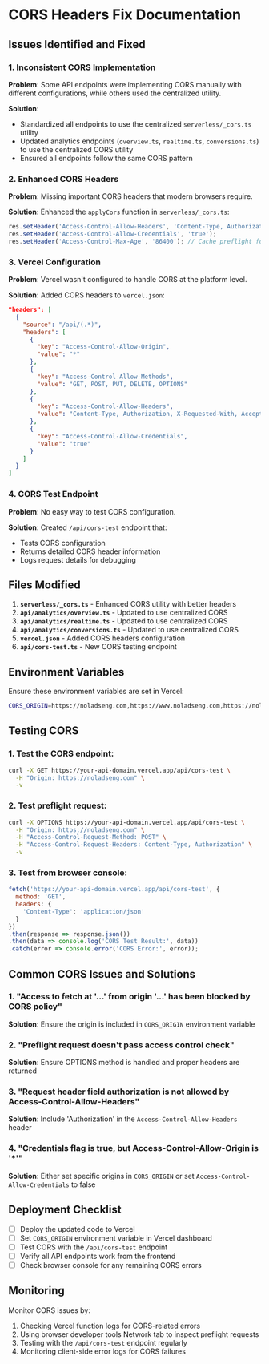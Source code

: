 # CORS Headers Fix Documentation

## Issues Identified and Fixed

### 1. Inconsistent CORS Implementation
**Problem**: Some API endpoints were implementing CORS manually with different configurations, while others used the centralized utility.

**Solution**: 
- Standardized all endpoints to use the centralized `serverless/_cors.ts` utility
- Updated analytics endpoints (`overview.ts`, `realtime.ts`, `conversions.ts`) to use the centralized CORS utility
- Ensured all endpoints follow the same CORS pattern

### 2. Enhanced CORS Headers
**Problem**: Missing important CORS headers that modern browsers require.

**Solution**: Enhanced the `applyCors` function in `serverless/_cors.ts`:
```typescript
res.setHeader('Access-Control-Allow-Headers', 'Content-Type, Authorization, X-Requested-With, Accept, Origin');
res.setHeader('Access-Control-Allow-Credentials', 'true');
res.setHeader('Access-Control-Max-Age', '86400'); // Cache preflight for 24 hours
```

### 3. Vercel Configuration
**Problem**: Vercel wasn't configured to handle CORS at the platform level.

**Solution**: Added CORS headers to `vercel.json`:
```json
"headers": [
  {
    "source": "/api/(.*)",
    "headers": [
      {
        "key": "Access-Control-Allow-Origin",
        "value": "*"
      },
      {
        "key": "Access-Control-Allow-Methods",
        "value": "GET, POST, PUT, DELETE, OPTIONS"
      },
      {
        "key": "Access-Control-Allow-Headers",
        "value": "Content-Type, Authorization, X-Requested-With, Accept, Origin"
      },
      {
        "key": "Access-Control-Allow-Credentials",
        "value": "true"
      }
    ]
  }
]
```

### 4. CORS Test Endpoint
**Problem**: No easy way to test CORS configuration.

**Solution**: Created `/api/cors-test` endpoint that:
- Tests CORS configuration
- Returns detailed CORS header information
- Logs request details for debugging

## Files Modified

1. **`serverless/_cors.ts`** - Enhanced CORS utility with better headers
2. **`api/analytics/overview.ts`** - Updated to use centralized CORS
3. **`api/analytics/realtime.ts`** - Updated to use centralized CORS
4. **`api/analytics/conversions.ts`** - Updated to use centralized CORS
5. **`vercel.json`** - Added CORS headers configuration
6. **`api/cors-test.ts`** - New CORS testing endpoint

## Environment Variables

Ensure these environment variables are set in Vercel:

```bash
CORS_ORIGIN=https://noladseng.com,https://www.noladseng.com,https://noladseng-be.vercel.app
```

## Testing CORS

### 1. Test the CORS endpoint:
```bash
curl -X GET https://your-api-domain.vercel.app/api/cors-test \
  -H "Origin: https://noladseng.com" \
  -v
```

### 2. Test preflight request:
```bash
curl -X OPTIONS https://your-api-domain.vercel.app/api/cors-test \
  -H "Origin: https://noladseng.com" \
  -H "Access-Control-Request-Method: POST" \
  -H "Access-Control-Request-Headers: Content-Type, Authorization" \
  -v
```

### 3. Test from browser console:
```javascript
fetch('https://your-api-domain.vercel.app/api/cors-test', {
  method: 'GET',
  headers: {
    'Content-Type': 'application/json'
  }
})
.then(response => response.json())
.then(data => console.log('CORS Test Result:', data))
.catch(error => console.error('CORS Error:', error));
```

## Common CORS Issues and Solutions

### 1. "Access to fetch at '...' from origin '...' has been blocked by CORS policy"
**Solution**: Ensure the origin is included in `CORS_ORIGIN` environment variable

### 2. "Preflight request doesn't pass access control check"
**Solution**: Ensure OPTIONS method is handled and proper headers are returned

### 3. "Request header field authorization is not allowed by Access-Control-Allow-Headers"
**Solution**: Include 'Authorization' in the `Access-Control-Allow-Headers` header

### 4. "Credentials flag is true, but Access-Control-Allow-Origin is '*'"
**Solution**: Either set specific origins in `CORS_ORIGIN` or set `Access-Control-Allow-Credentials` to false

## Deployment Checklist

- [ ] Deploy the updated code to Vercel
- [ ] Set `CORS_ORIGIN` environment variable in Vercel dashboard
- [ ] Test CORS with the `/api/cors-test` endpoint
- [ ] Verify all API endpoints work from the frontend
- [ ] Check browser console for any remaining CORS errors

## Monitoring

Monitor CORS issues by:
1. Checking Vercel function logs for CORS-related errors
2. Using browser developer tools Network tab to inspect preflight requests
3. Testing with the `/api/cors-test` endpoint regularly
4. Monitoring client-side error logs for CORS failures
